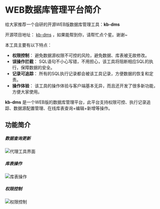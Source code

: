 # WEB数据库管理平台简介
给大家推荐一个自研的开源WEB版数据库管理工具：**kb-dms**

开源项目地址： [kb-dms](https://github.com/qabin/kb-dms)  ，如果能帮到你，请帮忙点个星。谢谢~

本工具主要有以下特点：
- **权限控制**：
   避免数据源权限不可控的风险，避免数据、库表被无故修改。
- **误操作拦截**：
  SQL语句不小心写错，不用担心，该工具将阻断相应SQL的执行，保障数据的安全。
- **记录可追踪**：
  所有的SQL执行记录都会被该工具记录，方便数据的恢复和定责。
- **操作体验**：
  该工具的操作体验与客户端基本无异，而且还开发了很多新功能，方便大家使用。
    
 **kb-dms** 是一个WEB版的数据库管理平台，此平台支持权限可控、执行记录追踪、数据源配置管理、在线库表查询+编辑+新增等操作。
## 功能简介
##### 数据查询更新

![代理工具界面](https://img-blog.csdnimg.cn/2020021321071269.gif)

##### 库表操作

![库表操作](https://img-blog.csdnimg.cn/20200213210748471.gif)

##### 权限控制

![权限控制](https://img-blog.csdnimg.cn/2020021321080826.gif)
